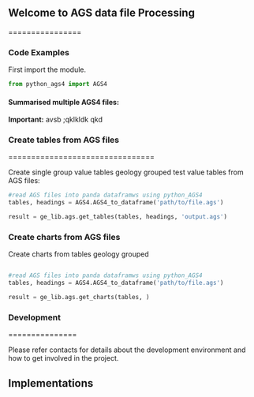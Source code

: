 ## Welcome to AGS data file Processing
================


### Code Examples

First import the module.

```python
from python_ags4 import AGS4
```

#### Summarised multiple AGS4 files:

>>> 
**Important:** 
avsb ;qklkldk qkd
>>>

### Create tables from AGS files
================================

Create single group value tables geology grouped test value tables from AGS files:

``` python
#read AGS files into panda dataframws using python_AGS4
tables, headings = AGS4.AGS4_to_dataframe('path/to/file.ags')

result = ge_lib.ags.get_tables(tables, headings, 'output.ags')

```

### Create charts from AGS files

Create charts from tables geology grouped

``` python

#read AGS files into panda dataframws using python_AGS4
tables, headings = AGS4.AGS4_to_dataframe('path/to/file.ags')

result = ge_lib.ags.get_charts(tables, )

```

### Development
===============

Please refer contacts for details about the development environment and how to get involved in the project.

## Implementations
